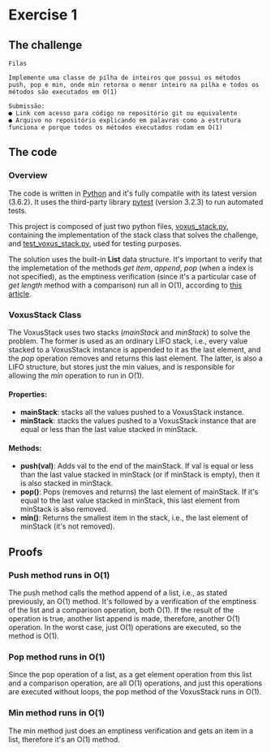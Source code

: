 # Exercise 1

## The challenge
```
Filas

Implemente uma classe de pilha de inteiros que possui os métodos
push​, pop​ e min​, onde min​ retorna o menor inteiro na pilha e todos​ os
métodos são executados em O(1)

Submissão:
● Link com acesso para código no repositório git ou equivalente
● Arquivo no repositório explicando em palavras como a estrutura
funciona e porque todos os métodos executados rodam em O(1)
```

## The code

### Overview

The code is written in [Python](https://www.python.org/) and it's fully compatile with its latest version (3.6.2). It uses the third-party library [pytest](https://docs.pytest.org/en/latest/) (version 3.2.3) to run automated tests.

This project is composed of just two python files, [voxus_stack.py](voxus_stack.py), containing the implementation of the stack class that solves the challenge, and [test_voxus_stack.py](test_voxus_stack.py), used for testing purposes.

The solution uses the built-in **List** data structure. It's important to verify that the implemetation of the methods *get item*, *append*, *pop* (when a index is not specified), as the emptiness verification (since it's a particular case of *get length* method with a comparison) run all in O(1), according to [this article](https://wiki.python.org/moin/TimeComplexity).

### VoxusStack Class

The VoxusStack uses two stacks (*mainStack* and *minStack*) to solve the problem. The former is used as an ordinary LIFO stack, i.e., every value stacked to a VoxusStack instance is appended to it as the last element, and the *pop* operation removes and returns this last element. The latter, is also a LIFO structure, but stores just the min values, and is responsible for allowing the *min* operation to run in O(1).

#### Properties:

+ **mainStack**: stacks all the values pushed to a VoxusStack instance.
+ **minStack**: stacks the values pushed to a VoxusStack instance that are equal or less than the last value stacked in minStack.

#### Methods:

+ **push(val)**: Adds val to the end of the mainStack. If val is equal or less than the last value stacked in minStack (or if minStack is empty), then it is also stacked in minStack.
+ **pop()**: Pops (removes and returns) the last element of mainStack. If it's equal to the last value stacked in minStack, this last element from minStack is also removed.
+ **min()**: Returns the smallest item in the stack, i.e., the last element of minStack (it's not removed).

## Proofs

### Push method runs in O(1)

The push method calls the method append of a list, i.e., as stated previously, an O(1) method. It's followed by a verification of the emptiness of the list and a comparison operation, both O(1). If the result of the operation is true, another list append is made, therefore, another O(1) operation. In the worst case, just O(1) operations are executed, so the method is O(1).

### Pop method runs in O(1)

Since the pop operation of a list, as a get element operation from this list and a comparison operation, are all O(1) operations, and just this operations are executed without loops, the pop method of the VoxusStack runs in O(1).

### Min method runs in O(1)

The min method just does an emptiness verification and gets an item in a list, therefore it's an O(1) method.